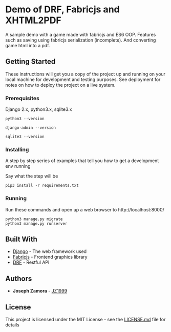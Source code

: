 # Demo of DRF, Fabricjs and XHTML2PDF

A sample demo with a game made with fabricjs and ES6
OOP. Features such as saving using fabricjs serialization (incomplete).
And converting game html into a pdf.

## Getting Started

These instructions will get you a copy of the project up and running on your local machine for development and testing purposes. See deployment for notes on how to deploy the project on a live system.

### Prerequisites
Django 2.x, python3.x, sqlite3.x

```
python3 --version
```
```
django-admin --version
```
```
sqlite3 --version
```

### Installing

A step by step series of examples that tell you how to get a development env running

Say what the step will be

```
pip3 install -r requirements.txt
```

### Running
Run these commands and open up a web browser to
http://localhost:8000/

```
python3 manage.py migrate
python3 manage.py runserver
```


## Built With

* [Django](https://www.djangoproject.com/) - The web framework used
* [Fabricjs](http://fabricjs.com/) - Frontend graphics library
* [DRF](https://www.django-rest-framework.org/) - Restful API

## Authors

* **Joseph Zamora** - [JZ1999](https://github.com/JZ1999)

## License

This project is licensed under the MIT License - see the [LICENSE.md](LICENSE.md) file for details